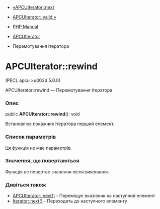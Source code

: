 - [«APCUIterator::next](apcuiterator.next.md)
- [APCUIterator::valid »](apcuiterator.valid.md)

- [PHP Manual](index.md)
- [APCUIterator](class.apcuiterator.md)
- Перемотування ітератора

# APCUIterator::rewind

(PECL apcu \>u003d 5.0.0)

APCUIterator::rewind — Перемотування ітератора

### Опис

public **APCUIterator::rewind**(): void

Встановлює покажчик ітератора перший елемент.

### Список параметрів

Ця функція не має параметрів.

### Значення, що повертаються

Функція не повертає значення після виконання.

### Дивіться також

- [APCUIterator::next()](apcuiterator.next.md) - Переміщує
вказівник на наступний елемент
- [Iterator::next()](iterator.next.md) - Переходить до наступного
елементу
